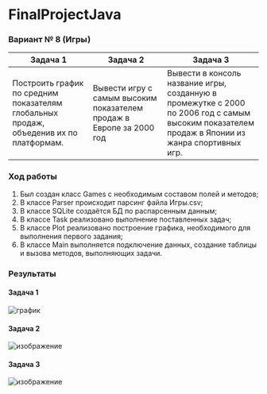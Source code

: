# FinalProjectJava
### Вариант № 8 (Игры)
| Задача 1 | Задача 2 | Задача 3 |
| -------- | -------- | -------- |
| Построить график по средним показателям глобальных продаж, объеденив их по платформам. | Вывести игру с самым высоким показателем продаж в Европе за 2000 год | Вывести в консоль название игры, созданную в промежутке с 2000 по 2006 год с самым высоким показателем продаж в Японии из жанра спортивных игр. |  

### Ход работы
1. Был создан класс Games с необходимым составом полей и методов; 
2. В классе Parser происходит парсинг файла Игры.csv; 
3. В классе SQLite создаётся БД по распарсенным данным; 
4. В классе Task реализовано выполнение поставленных задач; 
5. В классе Plot реализовано построение графика, необходимого для выполнения первого задания; 
6. В классе Main выполняется подключение данных, создание таблицы и вызова методов, выполняющих задачи. 
   
### Результаты 
#### Задача 1 
![график](https://github.com/Vitky2/uLearnProject/assets/128899211/4123bd44-9155-4893-843d-06de75add177)

#### Задача 2 
![изображение](https://github.com/Vitky2/uLearnProject/assets/128899211/59226986-01fa-4ef3-8165-63587d937a22)

#### Задача 3 
![изображение](https://github.com/Vitky2/uLearnProject/assets/128899211/72a05fce-b0db-4721-bcdf-d5d2a596477f)
